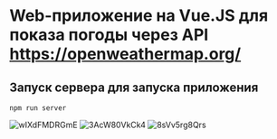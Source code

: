 # Web-приложение на Vue.JS для показа погоды через API https://openweathermap.org/

## Запуск сервера для запуска приложения
```
npm run server
```
![wIXdFMDRGmE](https://user-images.githubusercontent.com/56756554/92720130-d859c200-f36c-11ea-9095-15594d09bfd0.jpg)
![3AcW80VkCk4](https://user-images.githubusercontent.com/56756554/92720132-d8f25880-f36c-11ea-8c81-e18a8345cce0.jpg)
![8sVv5rg8Qrs](https://user-images.githubusercontent.com/56756554/92720133-da238580-f36c-11ea-9c75-7acaf8d9e073.jpg)


